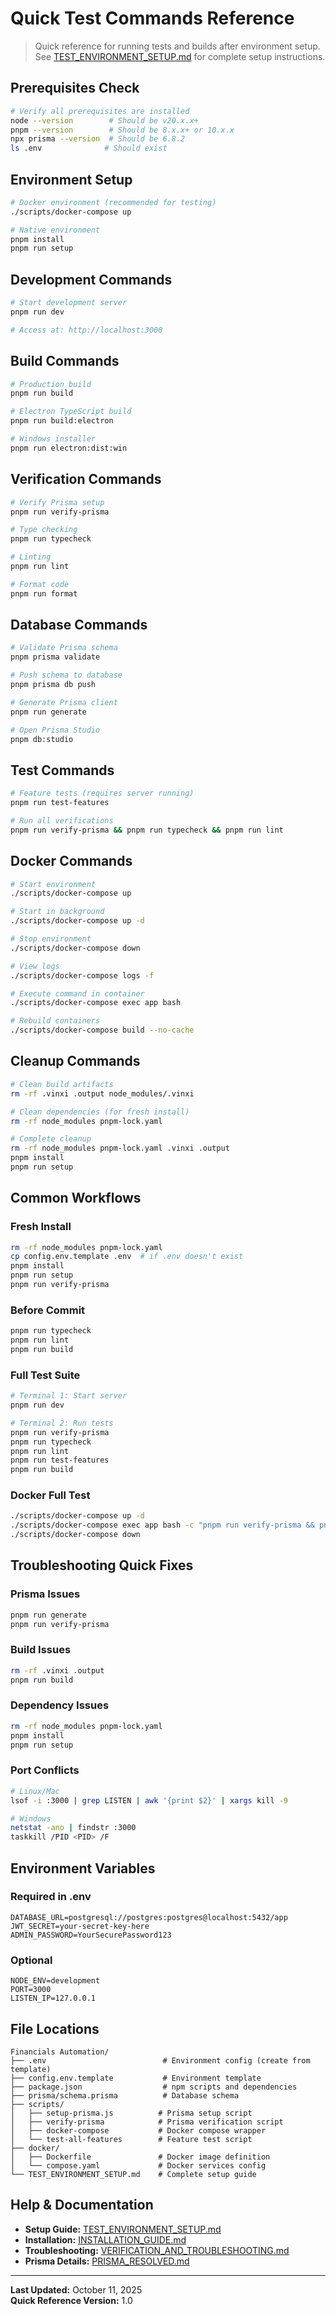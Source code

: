 # Quick Test Commands Reference

> Quick reference for running tests and builds after environment setup. See [TEST_ENVIRONMENT_SETUP.md](./TEST_ENVIRONMENT_SETUP.md) for complete setup instructions.

## Prerequisites Check

```bash
# Verify all prerequisites are installed
node --version        # Should be v20.x.x+
pnpm --version        # Should be 8.x.x+ or 10.x.x
npx prisma --version  # Should be 6.8.2
ls .env              # Should exist
```

## Environment Setup

```bash
# Docker environment (recommended for testing)
./scripts/docker-compose up

# Native environment
pnpm install
pnpm run setup
```

## Development Commands

```bash
# Start development server
pnpm run dev

# Access at: http://localhost:3000
```

## Build Commands

```bash
# Production build
pnpm run build

# Electron TypeScript build
pnpm run build:electron

# Windows installer
pnpm run electron:dist:win
```

## Verification Commands

```bash
# Verify Prisma setup
pnpm run verify-prisma

# Type checking
pnpm run typecheck

# Linting
pnpm run lint

# Format code
pnpm run format
```

## Database Commands

```bash
# Validate Prisma schema
pnpm prisma validate

# Push schema to database
pnpm prisma db push

# Generate Prisma client
pnpm run generate

# Open Prisma Studio
pnpm db:studio
```

## Test Commands

```bash
# Feature tests (requires server running)
pnpm run test-features

# Run all verifications
pnpm run verify-prisma && pnpm run typecheck && pnpm run lint
```

## Docker Commands

```bash
# Start environment
./scripts/docker-compose up

# Start in background
./scripts/docker-compose up -d

# Stop environment
./scripts/docker-compose down

# View logs
./scripts/docker-compose logs -f

# Execute command in container
./scripts/docker-compose exec app bash

# Rebuild containers
./scripts/docker-compose build --no-cache
```

## Cleanup Commands

```bash
# Clean build artifacts
rm -rf .vinxi .output node_modules/.vinxi

# Clean dependencies (for fresh install)
rm -rf node_modules pnpm-lock.yaml

# Complete cleanup
rm -rf node_modules pnpm-lock.yaml .vinxi .output
pnpm install
pnpm run setup
```

## Common Workflows

### Fresh Install
```bash
rm -rf node_modules pnpm-lock.yaml
cp config.env.template .env  # if .env doesn't exist
pnpm install
pnpm run setup
pnpm run verify-prisma
```

### Before Commit
```bash
pnpm run typecheck
pnpm run lint
pnpm run build
```

### Full Test Suite
```bash
# Terminal 1: Start server
pnpm run dev

# Terminal 2: Run tests
pnpm run verify-prisma
pnpm run typecheck
pnpm run lint
pnpm run test-features
pnpm run build
```

### Docker Full Test
```bash
./scripts/docker-compose up -d
./scripts/docker-compose exec app bash -c "pnpm run verify-prisma && pnpm run typecheck && pnpm run lint && pnpm run build"
./scripts/docker-compose down
```

## Troubleshooting Quick Fixes

### Prisma Issues
```bash
pnpm run generate
pnpm run verify-prisma
```

### Build Issues
```bash
rm -rf .vinxi .output
pnpm run build
```

### Dependency Issues
```bash
rm -rf node_modules pnpm-lock.yaml
pnpm install
pnpm run setup
```

### Port Conflicts
```bash
# Linux/Mac
lsof -i :3000 | grep LISTEN | awk '{print $2}' | xargs kill -9

# Windows
netstat -ano | findstr :3000
taskkill /PID <PID> /F
```

## Environment Variables

### Required in .env
```env
DATABASE_URL=postgresql://postgres:postgres@localhost:5432/app
JWT_SECRET=your-secret-key-here
ADMIN_PASSWORD=YourSecurePassword123
```

### Optional
```env
NODE_ENV=development
PORT=3000
LISTEN_IP=127.0.0.1
```

## File Locations

```
Financials Automation/
├── .env                          # Environment config (create from template)
├── config.env.template           # Environment template
├── package.json                  # npm scripts and dependencies
├── prisma/schema.prisma          # Database schema
├── scripts/
│   ├── setup-prisma.js          # Prisma setup script
│   ├── verify-prisma            # Prisma verification script
│   ├── docker-compose           # Docker compose wrapper
│   └── test-all-features        # Feature test script
├── docker/
│   ├── Dockerfile               # Docker image definition
│   └── compose.yaml             # Docker services config
└── TEST_ENVIRONMENT_SETUP.md    # Complete setup guide
```

## Help & Documentation

- **Setup Guide:** [TEST_ENVIRONMENT_SETUP.md](./TEST_ENVIRONMENT_SETUP.md)
- **Installation:** [INSTALLATION_GUIDE.md](./INSTALLATION_GUIDE.md)
- **Troubleshooting:** [VERIFICATION_AND_TROUBLESHOOTING.md](./VERIFICATION_AND_TROUBLESHOOTING.md)
- **Prisma Details:** [PRISMA_RESOLVED.md](./PRISMA_RESOLVED.md)

---

**Last Updated:** October 11, 2025  
**Quick Reference Version:** 1.0
